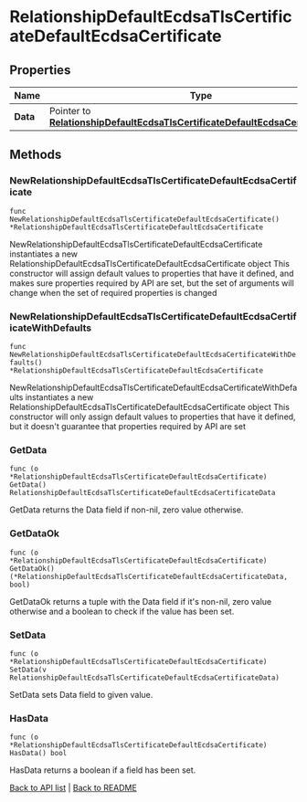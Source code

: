 # RelationshipDefaultEcdsaTlsCertificateDefaultEcdsaCertificate

## Properties

Name | Type | Description | Notes
------------ | ------------- | ------------- | -------------
**Data** | Pointer to [**RelationshipDefaultEcdsaTlsCertificateDefaultEcdsaCertificateData**](RelationshipDefaultEcdsaTlsCertificateDefaultEcdsaCertificateData.md) |  | [optional] 

## Methods

### NewRelationshipDefaultEcdsaTlsCertificateDefaultEcdsaCertificate

`func NewRelationshipDefaultEcdsaTlsCertificateDefaultEcdsaCertificate() *RelationshipDefaultEcdsaTlsCertificateDefaultEcdsaCertificate`

NewRelationshipDefaultEcdsaTlsCertificateDefaultEcdsaCertificate instantiates a new RelationshipDefaultEcdsaTlsCertificateDefaultEcdsaCertificate object
This constructor will assign default values to properties that have it defined,
and makes sure properties required by API are set, but the set of arguments
will change when the set of required properties is changed

### NewRelationshipDefaultEcdsaTlsCertificateDefaultEcdsaCertificateWithDefaults

`func NewRelationshipDefaultEcdsaTlsCertificateDefaultEcdsaCertificateWithDefaults() *RelationshipDefaultEcdsaTlsCertificateDefaultEcdsaCertificate`

NewRelationshipDefaultEcdsaTlsCertificateDefaultEcdsaCertificateWithDefaults instantiates a new RelationshipDefaultEcdsaTlsCertificateDefaultEcdsaCertificate object
This constructor will only assign default values to properties that have it defined,
but it doesn't guarantee that properties required by API are set

### GetData

`func (o *RelationshipDefaultEcdsaTlsCertificateDefaultEcdsaCertificate) GetData() RelationshipDefaultEcdsaTlsCertificateDefaultEcdsaCertificateData`

GetData returns the Data field if non-nil, zero value otherwise.

### GetDataOk

`func (o *RelationshipDefaultEcdsaTlsCertificateDefaultEcdsaCertificate) GetDataOk() (*RelationshipDefaultEcdsaTlsCertificateDefaultEcdsaCertificateData, bool)`

GetDataOk returns a tuple with the Data field if it's non-nil, zero value otherwise
and a boolean to check if the value has been set.

### SetData

`func (o *RelationshipDefaultEcdsaTlsCertificateDefaultEcdsaCertificate) SetData(v RelationshipDefaultEcdsaTlsCertificateDefaultEcdsaCertificateData)`

SetData sets Data field to given value.

### HasData

`func (o *RelationshipDefaultEcdsaTlsCertificateDefaultEcdsaCertificate) HasData() bool`

HasData returns a boolean if a field has been set.


[Back to API list](../README.md#documentation-for-api-endpoints) | [Back to README](../README.md)


